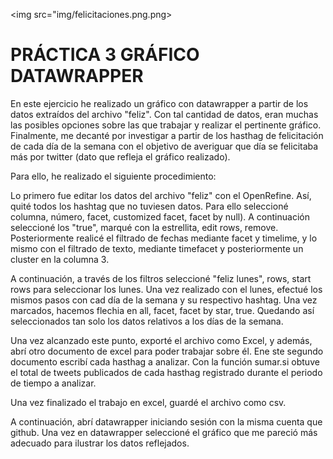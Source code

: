 <img src="img/felicitaciones.png.png>

# PRÁCTICA 3 GRÁFICO DATAWRAPPER #

En este ejercicio he realizado un gráfico con datawrapper a partir de los datos extraídos del archivo "feliz". Con tal cantidad de datos, eran muchas las posibles opciones sobre las que trabajar y realizar el pertinente gráfico. Finalmente, me decanté por investigar a partir de los hasthag de felicitación de cada día de la semana con el objetivo de averiguar que día se felicitaba más por twitter (dato que refleja el gráfico realizado).

Para ello, he realizado el siguiente procedimiento:

Lo primero fue editar los datos del archivo "feliz" con el OpenRefine. Así, quité todos los hashtag que no tuviesen datos. Para ello seleccioné columna, número, facet, customized facet, facet by  null). A continuación seleccioné los "true", marqué con la estrellita, edit rows, remove. 
Posteriormente realicé el filtrado de fechas mediante facet y timelime, y lo mismo con el filtrado de texto, mediante timefacet y posteriormente un cluster en la columna 3.

A continuación, a través de los filtros seleccioné "feliz lunes", rows, start rows para seleccionar los lunes. Una vez realizado con el lunes, efectué los mismos pasos con cad día de la semana y su respectivo hashtag. Una vez marcados, hacemos flechia en all, facet, facet by star, true. Quedando así seleccionados tan solo los datos relativos a los días de la semana.

Una vez alcanzado este punto, exporté el archivo como Excel, y además, abrí otro documento de excel para poder trabajar sobre él. Ene ste segundo documento escribí cada hasthag a analizar. Con la función sumar.si obtuve el total de tweets publicados de cada hasthag registrado durante el periodo de tiempo a analizar.

Una vez finalizado el trabajo en excel, guardé el archivo como csv.

A continuación, abrí datawrapper iniciando sesión con la misma cuenta que github.
Una vez en datawrapper seleccioné el gráfico que me pareció más adecuado para ilustrar los datos reflejados.


